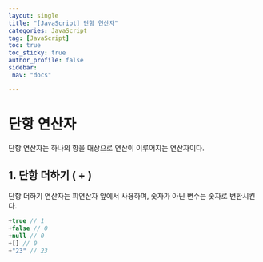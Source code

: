 ```yaml
---
layout: single
title: "[JavaScript] 단항 연산자"
categories: JavaScript
tag: [JavaScript]
toc: true
toc_sticky: true
author_profile: false
sidebar:
 nav: "docs"

---
```


# 단항 연산자

단항 연산자는 하나의 항을 대상으로 연산이 이루어지는 연산자이다. 

## 1. 단항 더하기 ( + )

단항 더하기 연산자는 피연산자 앞에서 사용하며, 숫자가 아닌 변수는 숫자로 변환시킨다.

```js
+true // 1
+false // 0
+null // 0
+[] // 0
+"23" // 23
```
